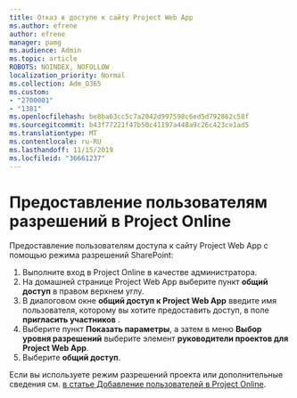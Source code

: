 ```yaml
---
title: Отказ в доступе к сайту Project Web App
ms.author: efrene
author: efrene
manager: pamg
ms.audience: Admin
ms.topic: article
ROBOTS: NOINDEX, NOFOLLOW
localization_priority: Normal
ms.collection: Adm_O365
ms.custom:
- "2700001"
- "1381"
ms.openlocfilehash: be8ba63cc5c7a2042d997598c6ed5d792862c58f
ms.sourcegitcommit: b43f77221f47b50c41197a448a9c26c423ce1ad5
ms.translationtype: MT
ms.contentlocale: ru-RU
ms.lasthandoff: 11/15/2019
ms.locfileid: "36661237"
---
```

# <a name="give-users-permissions-in-project-online"></a>Предоставление пользователям разрешений в Project Online

Предоставление пользователям доступа к сайту Project Web App с помощью режима разрешений SharePoint:

1. Выполните вход в Project Online в качестве администратора.
2. На домашней странице Project Web App выберите пункт **общий доступ** в правом верхнем углу.
3. В диалоговом окне **общий доступ к Project Web App** введите имя пользователя, которому вы хотите предоставить доступ, в поле **пригласить участников** .
4. Выберите пункт **Показать параметры**, а затем в меню **Выбор уровня разрешений** выберите элемент **руководители проектов для Project Web App**.
5. Выберите **общий доступ**.

Если вы используете режим разрешений проекта или дополнительные сведения см. [в статье Добавление пользователей в Project Online](https://docs.microsoft.com/projectonline/step-2-add-people-to-project-online).
